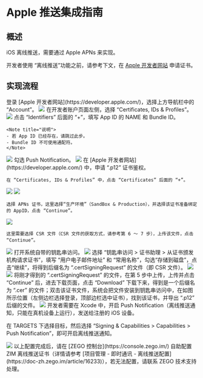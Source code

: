 # Apple 推送集成指南

## 概述

iOS 离线推送，需要通过 Apple APNs 来实现。

开发者使用 “离线推送”功能之前，请参考下文，在 [Apple 开发者网站](https://developer.apple.com/) 申请证书。


## 实现流程

<Steps>
<Step>
登录 [Apple 开发者网站](https://developer.apple.com/)，选择上方导航栏中的 “Account”。
<Frame width="512" height="auto" caption="">
  <img src="https://doc-media.zego.im/sdk-doc/Pics/ZIM/create_apns_account.png" />
</Frame>
</Step>
<Step>
在开发者账户页面左侧，选择 “Certificates, IDs & Profiles”。
<Frame width="512" height="auto" caption="">
  <img src="https://doc-media.zego.im/sdk-doc/Pics/ZIM/certificates_ids.png" />
</Frame>
</Step>
<Step>
点击 “Identifiers” 后面的 “+”，填写 App ID 的 NAME 和 Bundle ID。

    <Note title="说明">
    - 若 App ID 已经存在，请跳过此步。
    - Bundle ID 不可使用通配符。
    </Note>

<Frame width="512" height="auto" caption="">
  <img src="https://doc-media.zego.im/sdk-doc/Pics/ZIM/apns_apply_3.png" />
</Frame>
</Step>
<Step>
勾选 Push Notification。

<Frame width="512" height="auto" caption="">
  <img src="https://doc-media.zego.im/sdk-doc/Pics/ZIM/select_push_notification.png" />
</Frame>
</Step>
<Step>
在 [Apple 开发者网站](https://developer.apple.com/) 中，申请 “.p12” 证书鉴权。

    在 “Certificates, IDs & Profiles” 中，点击 “Certificates” 后面的 “+”。

<Frame width="512" height="auto" caption="">
  <img src="https://doc-media.zego.im/sdk-doc/Pics/ZIM/apns_apply_2.png" />
</Frame>
<Frame width="512" height="auto" caption="">
  <img src="https://doc-media.zego.im/sdk-doc/Pics/ZIM/create_new_certificates_EN.png" />
</Frame>

    选择 APNs 证书，这里选择“生产环境”（SandBox & Production），并选择该证书准备绑定的 AppID，点击 “Continue”。
    
<Frame width="512" height="auto" caption="">
  <img src="https://doc-media.zego.im/sdk-doc/Pics/ZIM/apns_apply_4.png" />
</Frame>

    这里需要选择 CSR 文件（CSR 文件的获取方式，请参考第 6 ～ 7 步），上传该文件，点击 “Continue”。

<Frame width="512" height="auto" caption="">
  <img src="https://doc-media.zego.im/sdk-doc/Pics/ZIM/upload_csr_file.png" />
</Frame>
</Step>
<Step>
打开系统自带的钥匙串访问。

<Frame width="512" height="auto" caption="">
  <img src="https://doc-media.zego.im/sdk-doc/Pics/ZIM/open_keychain_access.png" />
</Frame>
</Step>
<Step>
选择 “钥匙串访问 > 证书助理 > 从证书颁发机构请求证书”，填写 “用户电子邮件地址” 和 “常用名称”，勾选“存储到磁盘”，点击“继续”，将得到后缀名为 “.certSigningRequest” 的文件（即 CSR 文件）。

<Frame width="512" height="auto" caption="">
  <img src="https://doc-media.zego.im/sdk-doc/Pics/ZIM/request_certificate.png" />
</Frame>
<Frame width="512" height="auto" caption="">
  <img src="https://doc-media.zego.im/sdk-doc/Pics/ZIM/apns_apply_1.png" />
</Frame>
</Step>
<Step>
将刚才得到的 “.certSigningRequest” 的文件，在第 5 步中上传，上传并点击 “Continue” 后，进去下载页面，点击 “Download” 下载下来，得到是一个后缀名为 “.cer” 的文件；双击该证书文件，系统会把文件安装到钥匙串访问中，在如图所示位置（左侧边栏选择登录，顶部边栏选中证书），找到该证书，并导出 “.p12” 后缀的文件。
<Frame width="512" height="auto" caption="">
  <img src="https://doc-media.zego.im/sdk-doc/Pics/ZIM/export_certificate.png" />
</Frame>
</Step>
<Step>
开发者需要在 Xcode 中，开启 Push Notification（离线推送通知，只能在真机设备上运行），发送给注册的 iOS 设备。

在 TARGETS 下选择目标，然后选择 “Signing & Capabilities > Capabilities > Push Notification”，即可开启离线推送通知。

<Frame width="512" height="auto" caption="">
  <img src="https://doc-media.zego.im/sdk-doc/Pics/ZIM/offline_push_enable_pushNotification.png" />
</Frame>
</Step>
<Step>
以上配置完成后，请在 [ZEGO 控制台](https://console.zego.im/) 自助配置 ZIM 离线推送证书（详情请参考 [项目管理 - 即时通讯 - 离线推送配置](https://doc-zh.zego.im/article/16233)），若无法配置，请联系 ZEGO 技术支持处理。
</Step>
</Steps>
